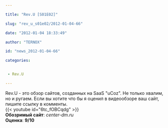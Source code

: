 ```yaml
---

title: "Rev.U [S01E02]"

slug: "rev_u_s01e02/2012-01-04-66"

date: "2012-01-04 18:33:49"

author: "TERNOX"

id: "news_2012-01-04-66"

categories:


 - Rev.U

---
```

  
Rev.U - это обзор сайтов, созданных на SaaS "uCoz". Не только хвалим, но и ругаем. Если вы хотите что бы я оценил в видеообзоре ваш сайт, пишите ссылку в комменты.  
{{< youtube id="6tc_fOBCqdg" >}}  
**Обозримый сайт**: _center-dm.ru_  
**Оценка**: **9/10**